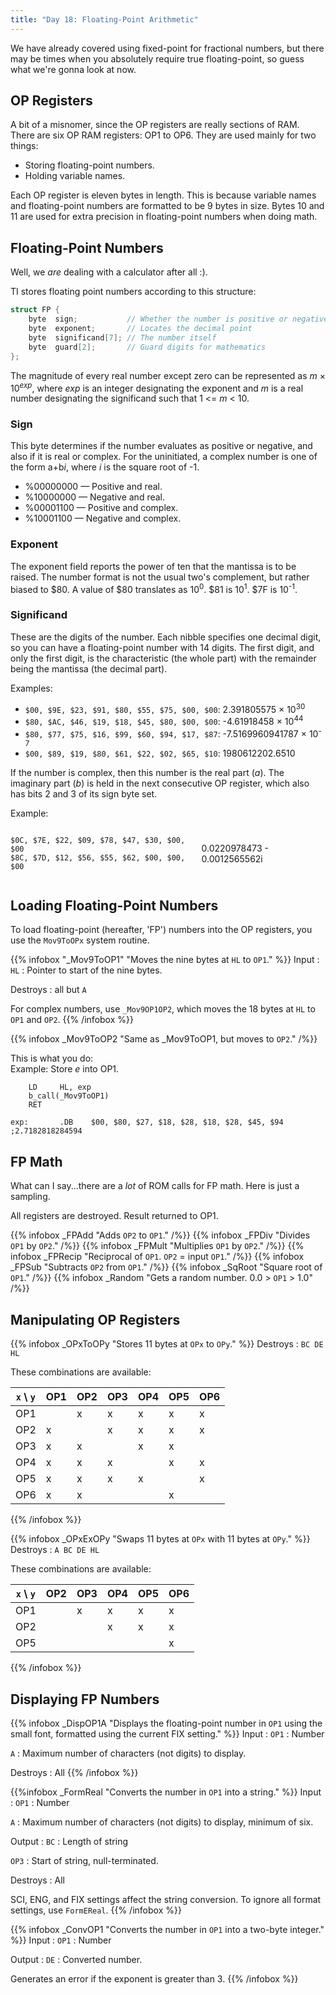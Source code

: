 ```yaml
---
title: "Day 18: Floating-Point Arithmetic"
---
```


We have already covered using fixed-point for fractional numbers, but
there may be times when you absolutely require true floating-point, so
guess what we're gonna look at now.

OP Registers
------------

A bit of a misnomer, since the OP registers are really sections of RAM.
There are six OP RAM registers: OP1 to OP6. They are used mainly for two
things:

- Storing floating-point numbers.
- Holding variable names.

Each OP register is eleven bytes in length. This is because variable
names and floating-point numbers are formatted to be 9 bytes in size.
Bytes 10 and 11 are used for extra precision in floating-point numbers
when doing math.

Floating-Point Numbers
----------------------

Well, we *are* dealing with a calculator after all :).

TI stores floating point numbers according to this structure:

```c
struct FP {
    byte  sign;           // Whether the number is positive or negative
    byte  exponent;       // Locates the decimal point
    byte  significand[7]; // The number itself
    byte  guard[2];       // Guard digits for mathematics
};
```

The magnitude of every real number except zero can be represented as *m*
× 10<sup>*exp*</sup>, where *exp* is an integer designating the exponent and *m*
is a real number designating the significand such that 1 \<= *m* \< 10.

### Sign

This byte determines if the number evaluates as positive or negative,
and also if it is real or complex. For the uninitiated, a complex number
is one of the form a+b*i*, where *i* is the square root of -1.

-   %00000000 — Positive and real.
-   %10000000 — Negative and real.
-   %00001100 — Positive and complex.
-   %10001100 — Negative and complex.

### Exponent

The exponent field reports the power of ten that the mantissa is to be
raised. The number format is not the usual two's complement, but rather
biased to \$80. A value of \$80 translates as 10<sup>0</sup>. \$81 is 10<sup>1</sup>.
\$7F is 10<sup>-1</sup>.

### Significand

These are the digits of the number. Each nibble specifies one decimal
digit, so you can have a floating-point number with 14 digits. The first
digit, and only the first digit, is the characteristic (the whole part)
with the remainder being the mantissa (the decimal part).

Examples:

* `$00, $9E, $23, $91, $80, $55, $75, $00, $00`: 2.391805575 × 10<sup>30</sup>
* `$80, $AC, $46, $19, $18, $45, $80, $00, $00`: -4.61918458 × 10<sup>44</sup>
* `$80, $77, $75, $16, $99, $60, $94, $17, $87`: -7.5169960941787 × 10<sup>-7</sup>
* `$00, $89, $19, $80, $61, $22, $02, $65, $10`: 1980612202.6510</pre>

If the number is complex, then this number is the real part (*a*). The
imaginary part (*b*) is held in the next consecutive OP register, which
also has bits 2 and 3 of its sign byte set.

Example:

<div style="display: flex; align-items: center; column-gap: 1em;">
<div>

`$0C, $7E, $22, $09, $78, $47, $30, $00, $00` \
`$8C, $7D, $12, $56, $55, $62, $00, $00, $00`

</div>
<div>

0.0220978473 - 0.0012565562i

</div>
</div>

Loading Floating-Point Numbers
------------------------------

To load floating-point (hereafter, 'FP') numbers into the OP registers,
you use the `Mov9ToOPx` system routine.

{{% infobox "_Mov9ToOP1" "Moves the nine bytes at `HL` to `OP1`." %}}
Input
: `HL`
  :    Pointer to start of the nine bytes.
     
Destroys
: all but `A`
     
For complex numbers, use `_Mov9OP1OP2`, which moves the 18 bytes at `HL`
to `OP1` and `OP2`.
{{% /infobox %}}

{{% infobox _Mov9ToOP2 "Same as _Mov9ToOP1, but moves to `OP2`." /%}}
     

This is what you do:\
 Example: Store *e* into OP1.

        LD     HL, exp
        b_call(_Mov9ToOP1)
        RET

    exp:       .DB    $00, $80, $27, $18, $28, $18, $28, $45, $94    ;2.7182818284594

FP Math
-------

What can I say...there are a *lot* of ROM calls for FP math. Here is
just a sampling.

All registers are destroyed. Result returned to OP1.

{{% infobox _FPAdd "Adds `OP2` to `OP1`." /%}}
{{% infobox _FPDiv "Divides `OP1` by `OP2`." /%}}
{{% infobox _FPMult "Multiplies `OP1` by `OP2`." /%}}
{{% infobox _FPRecip "Reciprocal of `OP1`. `OP2` = input `OP1`." /%}}
{{% infobox _FPSub "Subtracts `OP2` from `OP1`." /%}}
{{% infobox _SqRoot "Square root of `OP1`." /%}}
{{% infobox _Random "Gets a random number. 0.0 > `OP1` > 1.0" /%}}

Manipulating OP Registers
-------------------------

{{% infobox _OPxToOPy "Stores 11 bytes at `OPx` to `OPy`." %}}
Destroys
: `BC DE HL`
     
These combinations are available:

|`x` \\ `y` | OP1 | OP2 | OP3 | OP4 | OP5 | OP6 |
|-----------|-----|-----|-----|-----|-----|-----|
| OP1       |     | x   | x   | x   | x   | x   |
| OP2       | x   |     | x   | x   | x   | x   |
| OP3       | x   | x   |     | x   | x   |     |
| OP4       | x   | x   | x   |     | x   | x   |
| OP5       | x   | x   | x   | x   |     | x   |
| OP6       | x   | x   |     |     | x   |     |
{{% /infobox %}}

{{% infobox _OPxExOPy "Swaps 11 bytes at `OPx` with 11 bytes at `OPy`." %}}
Destroys
: `A BC DE HL`
     
These combinations are available:

| `x` \\ `y` | OP2 | OP3 | OP4 | OP5 | OP6 |
|------------|-----|-----|-----|-----|-----|
| OP1        |     | x   | x   | x   | x   |
| OP2        |     |     | x   | x   | x   |
| OP5        |     |     |     |     | x   |
{{% /infobox %}}

Displaying FP Numbers
---------------------

{{% infobox _DispOP1A
    "Displays the floating-point number in `OP1` using the small font, formatted using the current FIX setting." %}}
Input
: `OP1`
  : Number

  `A`
  : Maximum number of characters (not digits) to display.

Destroys
:    All
{{% /infobox %}}

{{%infobox _FormReal "Converts the number in `OP1` into a string." %}}
Input
: `OP1`
  : Number

  `A`
  : Maximum number of characters (not digits) to display, minimum of six.

Output
: `BC`
  : Length of string

  `OP3`
  : Start of string, null-terminated.

Destroys
:    All

SCI, ENG, and FIX settings affect the string conversion. To ignore all
format settings, use `FormEReal`.
{{% /infobox %}}

{{% infobox _ConvOP1 "Converts the number in `OP1` into a two-byte integer." %}}
Input
: `OP1`
  : Number

Output
: `DE`
  : Converted number.

Generates an error if the exponent is greater than 3.
{{% /infobox %}}
